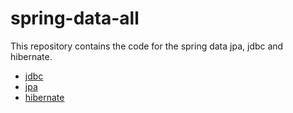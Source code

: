 # spring-data-all

This repository contains the code for the spring data jpa, jdbc and hibernate.

* [jdbc](https://github.com/samitkumarpatel-work/spring-data-all)
* [jpa](https://github.com/samitkumarpatel-work/spring-data-all/tree/jpa)
* [hibernate](https://github.com/samitkumarpatel-work/spring-data-all/tree/hibernate)
